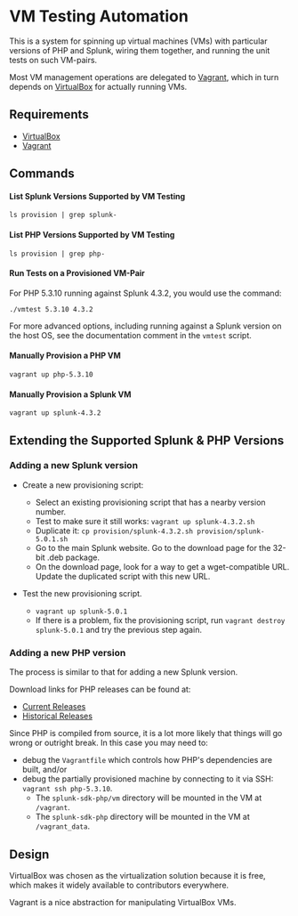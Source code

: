 # VM Testing Automation

This is a system for spinning up virtual machines (VMs) with particular versions of PHP and Splunk, wiring them together, and running the unit tests on such VM-pairs.

Most VM management operations are delegated to [Vagrant], which in turn depends on [VirtualBox] for actually running VMs.

## Requirements

* [VirtualBox]
* [Vagrant]

[VirtualBox]: https://www.virtualbox.org/
[Vagrant]: http://vagrantup.com/

## Commands

#### List Splunk Versions Supported by VM Testing

```
ls provision | grep splunk-
```

#### List PHP Versions Supported by VM Testing

```
ls provision | grep php-
```

#### Run Tests on a Provisioned VM-Pair

For PHP 5.3.10 running against Splunk 4.3.2, you would use the command:

```
./vmtest 5.3.10 4.3.2
```

For more advanced options, including running against a Splunk version on the host OS, see the documentation comment in the `vmtest` script.

#### Manually Provision a PHP VM

```
vagrant up php-5.3.10
```

#### Manually Provision a Splunk VM

```
vagrant up splunk-4.3.2
```

## Extending the Supported Splunk & PHP Versions

### Adding a new Splunk version

* Create a new provisioning script:
    * Select an existing provisioning script that has a nearby version number.
    * Test to make sure it still works: `vagrant up splunk-4.3.2.sh`
    * Duplicate it: `cp provision/splunk-4.3.2.sh provision/splunk-5.0.1.sh`
    * Go to the main Splunk website.
      Go to the download page for the 32-bit .deb package.
    * On the download page, look for a way to get a wget-compatible URL.
      Update the duplicated script with this new URL.

* Test the new provisioning script.
    * `vagrant up splunk-5.0.1`
    * If there is a problem, fix the provisioning script,
      run `vagrant destroy splunk-5.0.1` and try the previous step again.


### Adding a new PHP version

The process is similar to that for adding a new Splunk version.

Download links for PHP releases can be found at:

* [Current Releases](http://us.php.net/downloads.php)
* [Historical Releases](http://us.php.net/releases/index.php)

Since PHP is compiled from source, it is a lot more likely that things will go wrong or outright break. In this case you may need to:

* debug the `Vagrantfile` which controls how PHP's dependencies are built, and/or
* debug the partially provisioned machine by connecting to it via SSH:
  `vagrant ssh php-5.3.10`.
    * The `splunk-sdk-php/vm` directory will be mounted in the VM at `/vagrant`.
    * The `splunk-sdk-php` directory will be mounted in the VM at `/vagrant_data`.

## Design

VirtualBox was chosen as the virtualization solution because it is free, which makes it widely available to contributors everywhere.

Vagrant is a nice abstraction for manipulating VirtualBox VMs.